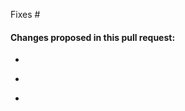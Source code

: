 <!--
(Thanks for sending a pull request! .)
-->

<!--The PR title should start with "Fix #bugnum: " (if applicable), followed by a clear one-line present-tense summary of the changes introduced in the PR. For example: "Fix #bugnum: Introduce the first version of the collection editor." -->

<!-- Add issue number here. If you do not solve the issue entirely, please change the message e.g. "Addresses #IssueNumber -->
Fixes #


#### Changes proposed in this pull request:

<!-- Changes: Add here what changes were made in this issue and if possible provide links. -->
-

<!-- Demo Link: Add here the link where you changes can be seen. -->
-

<!-- Screenshots for the change: Add here the screenshot of the fix. -->
-

